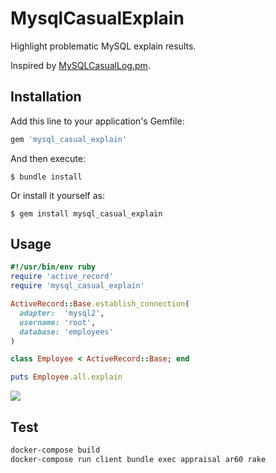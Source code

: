 # MysqlCasualExplain

Highlight problematic MySQL explain results.

Inspired by [MySQLCasualLog.pm](https://gist.github.com/kamipo/839e8a5b6d12bddba539).

## Installation

Add this line to your application's Gemfile:

```ruby
gem 'mysql_casual_explain'
```

And then execute:

    $ bundle install

Or install it yourself as:

    $ gem install mysql_casual_explain

## Usage

```ruby
#!/usr/bin/env ruby
require 'active_record'
require 'mysql_casual_explain'

ActiveRecord::Base.establish_connection(
  adapter:  'mysql2',
  username: 'root',
  database: 'employees'
)

class Employee < ActiveRecord::Base; end

puts Employee.all.explain
```

![](https://user-images.githubusercontent.com/117768/89421006-7656dd00-d76e-11ea-844d-e0dd43ef8460.png)

## Test

```sh
docker-compose build
docker-compose run client bundle exec appraisal ar60 rake
```
